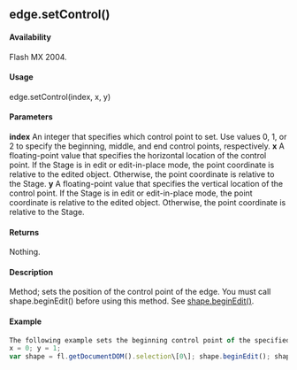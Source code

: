 ## edge.setControl()

#### Availability

Flash MX 2004.

#### Usage

edge.setControl(index, x, y)

#### Parameters

**index** An integer that specifies which control point to set. Use values 0, 1, or 2 to specify the beginning, middle, and end control points, respectively.
**x** A floating-point value that specifies the horizontal location of the control point. If the Stage is in edit or edit-in-place mode, the point coordinate is relative to the edited object. Otherwise, the point coordinate is relative to the Stage.
**y** A floating-point value that specifies the vertical location of the control point. If the Stage is in edit or edit-in-place mode, the point coordinate is relative to the edited object. Otherwise, the point coordinate is relative to the Stage.

#### Returns

Nothing.

#### Description

Method; sets the position of the control point of the edge. You must call shape.beginEdit() before using this method. See [shape.beginEdit()](../Shape_object/shape.md).

#### Example

```javascript
The following example sets the beginning control point of the specified edge to the (0, 1) coordinates:
x = 0; y = 1;
var shape = fl.getDocumentDOM().selection\[0\]; shape.beginEdit(); shape.edges\[0\].setControl(0, x, y); shape.endEdit();

```